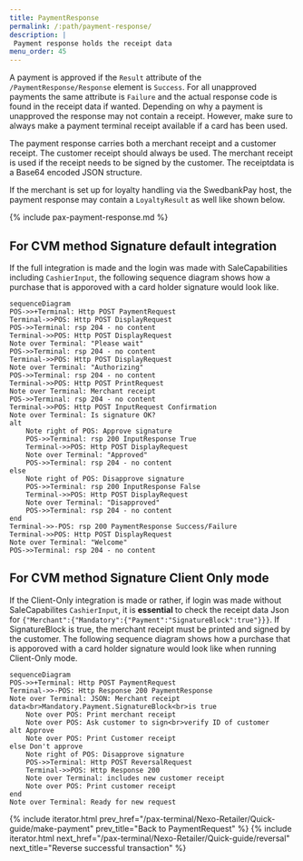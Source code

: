 ```yaml
---
title: PaymentResponse
permalink: /:path/payment-response/
description: |
 Payment response holds the receipt data
menu_order: 45
---
```

A payment is approved if the `Result` attribute of the `/PaymentResponse/Response` element is `Success`.
For all unapproved payments the same attribute is `Failure` and the actual response code is found in the receipt data if wanted.
Depending on why a payment is unapproved the response may not contain a receipt. However, make sure to always make a payment terminal receipt available if a card has been used.

The payment response carries both a merchant receipt and a customer receipt. The customer receipt should always be used. The merchant receipt is used if the receipt needs to be signed by the customer.
The receiptdata is a Base64 encoded JSON structure.

If the merchant is set up for loyalty handling via the SwedbankPay host, the payment response may contain a `LoyaltyResult` as well like shown below.

{% include pax-payment-response.md %}

## For CVM method Signature default integration

If the full integration is made and the login was made with SaleCapabilities including `CashierInput`, the following sequence diagram shows how a purchase that is apporoved with a card holder signature would look like.

```mermaid
sequenceDiagram
POS->>+Terminal: Http POST PaymentRequest
Terminal->>POS: Http POST DisplayRequest
POS->>Terminal: rsp 204 - no content
Terminal->>POS: Http POST DisplayRequest
Note over Terminal: "Please wait"
POS->>Terminal: rsp 204 - no content
Terminal->>POS: Http POST DisplayRequest
Note over Terminal: "Authorizing"
POS->>Terminal: rsp 204 - no content
Terminal->>POS: Http POST PrintRequest
Note over Terminal: Merchant receipt
POS->>Terminal: rsp 204 - no content
Terminal->>POS: Http POST InputRequest Confirmation
Note over Terminal: Is signature OK?
alt 
    Note right of POS: Approve signature
    POS->>Terminal: rsp 200 InputResponse True
    Terminal->>POS: Http POST DisplayRequest
    Note over Terminal: "Approved"
    POS->>Terminal: rsp 204 - no content
else 
    Note right of POS: Disapprove signature
    POS->>Terminal: rsp 200 InputResponse False
    Terminal->>POS: Http POST DisplayRequest
    Note over Terminal: "Disapproved"
    POS->>Terminal: rsp 204 - no content
end 
Terminal->>-POS: rsp 200 PaymentResponse Success/Failure
Terminal->>POS: Http POST DisplayRequest
Note over Terminal: "Welcome"
POS->>Terminal: rsp 204 - no content
```

## For CVM method Signature Client Only mode

If the Client-Only integration is made or rather, if login was made without SaleCapabilites `CashierInput`, it is **essential** to check the receipt data Json for `{"Merchant":{"Mandatory":{"Payment":"SignatureBlock":true"}}}`. If SignatureBlock is true, the merchant receipt must be printed and signed by the customer.
The following sequence diagram shows how a purchase that is apporoved with a card holder signature would look like when running Client-Only mode.

```mermaid
sequenceDiagram
POS->>+Terminal: Http POST PaymentRequest
Terminal->>-POS: Http Response 200 PaymentResponse
Note over Terminal: JSON: Merchant receipt data<br>Mandatory.Payment.SignatureBlock<br>is true
    Note over POS: Print merchant receipt
    Note over POS: Ask customer to sign<br>verify ID of customer
alt Approve
    Note over POS: Print Customer receipt
else Don't approve
    Note right of POS: Disapprove signature
    POS->>Terminal: Http POST ReversalRequest
    Terminal->>POS: Http Response 200 
    Note over Terminal: includes new customer receipt
    Note over POS: Print customer receipt
end 
Note over Terminal: Ready for new request
```

{% include iterator.html prev_href="/pax-terminal/Nexo-Retailer/Quick-guide/make-payment" prev_title="Back to PaymentRequest" %}
{% include iterator.html next_href="/pax-terminal/Nexo-Retailer/Quick-guide/reversal" next_title="Reverse successful transaction" %}
